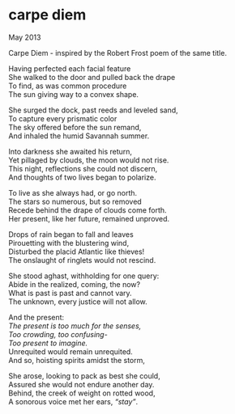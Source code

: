 # carpe diem

May 2013

Carpe Diem - inspired by the Robert Frost poem of the same title.

Having perfected each facial feature\
She walked to the door and pulled back the drape\
To find, as was common procedure\
The sun giving way to a convex shape.

She surged the dock, past reeds and leveled sand,\
To capture every prismatic color\
The sky offered before the sun remand,\
And inhaled the humid Savannah summer.

Into darkness she awaited his return,\
Yet pillaged by clouds, the moon would not rise.\
This night, reflections she could not discern,\
And thoughts of two lives began to polarize.

To live as she always had, or go north.\
The stars so numerous, but so removed\
Recede behind the drape of clouds come forth.\
Her present, like her future, remained unproved.

Drops of rain began to fall and leaves\
Pirouetting with the blustering wind,\
Disturbed the placid Atlantic like thieves!\
The onslaught of ringlets would not rescind.

She stood aghast, withholding for one query:\
Abide in the realized, coming, the now?\
What is past is past and cannot vary.\
The unknown, every justice will not allow.

And the present:\
    *The present is too much for the senses,\
    Too crowding, too confusing-\
    Too present to imagine.*\
Unrequited would remain unrequited.\
And so, hoisting spirits amidst the storm,

She arose, looking to pack as best she could,\
Assured she would not endure another day.\
Behind, the creek of weight on rotted wood,\
A sonorous voice met her ears, *“stay”*.
